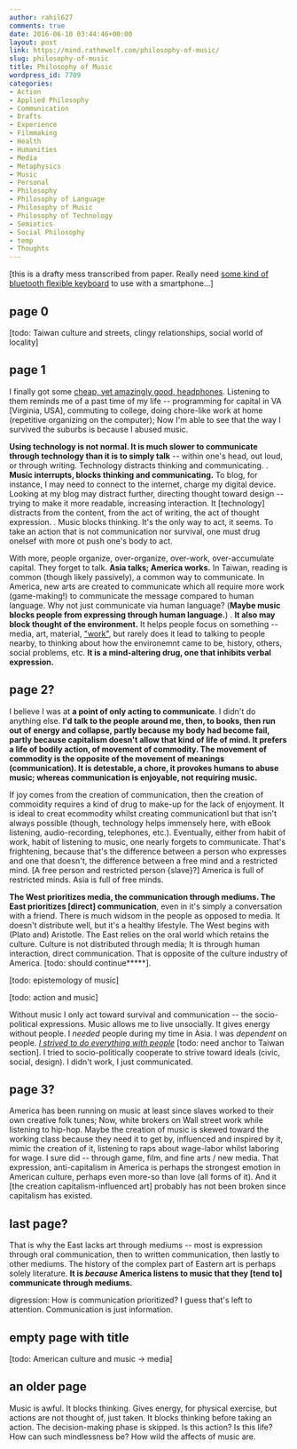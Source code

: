 ```yaml
---
author: rahil627
comments: true
date: 2016-06-10 03:44:46+00:00
layout: post
link: https://mind.rathewolf.com/philosophy-of-music/
slug: philosophy-of-music
title: Philosophy of Music
wordpress_id: 7709
categories:
- Action
- Applied Philosophy
- Communication
- Drafts
- Experience
- Filmmaking
- Health
- Humanities
- Media
- Metaphysics
- Music
- Personal
- Philosophy
- Philosophy of Language
- Philosophy of Music
- Philosophy of Technology
- Semiotics
- Social Philosophy
- temp
- Thoughts
---
```


[this is a drafty mess transcribed from paper. Really need [some kind of bluetooth flexible keyboard](https://www.amazon.com/Sungwoo-Wireless-Silicone-Keyboard-Waterproof/dp/B01DU5KI08?ie=UTF8&*Version*=1&*entries*=0) to use with a smartphone...]



## page 0


[todo: Taiwan culture and streets, clingy relationships, social world of locality]



## page 1


I finally got some [cheap, yet amazingly good, headphones](http://www.head-fi.org/t/561951/philips-she3580-iem-review-how-can-something-sound-so-good-for-10). Listening to them reminds me of a past time of my life -- programming for capital in VA [Virginia, USA], commuting to college, doing chore-like work at home (repetitive organizing on the computer); Now I'm able to see that the way I survived the suburbs is because I abused music.

**Using technology is not normal. It is much slower to communicate through technology than it is to simply talk** -- within one's head, out loud, or through writing. Technology distracts thinking and communicating.
.
**Music interrupts, blocks thinking and communicating.** To blog, for instance, I may need to connect to the internet, charge my digital device. Looking at my blog may distract further, directing thought toward design -- trying to make it more readable, increasing interaction. It [technology] distracts from the content, from the act of writing, the act of thought expression. 
.
Music blocks thinking. It's the only way to act, it seems. To take an action that is not communication nor survival, one must drug onelsef with more ot push one's body to act.

With more, people organize, over-organize, over-work, over-accumulate capital. They forget to talk. **Asia talks; America works.** In Taiwan, reading is common (though likely passively), a common way to communicate. In America, new arts are created to communicate which all require more work (game-making!) to communicate the message compared to human language. Why not just communicate via human language? (**Maybe music blocks people from expressing through human language.**)
.
**It also may block thought of the environment.** It helps people focus on something -- media, art, material, ["work"](https://tavaana.org/sites/default/files/raymond-williams-keywords.pdf), but rarely does it lead to talking to people nearby, to thinking about how the environemnt came to be, history, others, social problems, etc. **It is a mind-altering drug, one that inhibits verbal expression.**



## page 2?


I believe I was at **a point of only acting to communicate**. I didn't do anything else. **I'd talk to the people around me, then, to books, then run out of energy and collapse, partly because my body had become fail, partly because capitalism doesn't allow that kind of life of mind. It prefers a life of bodily action, of movement of commodity. The movement of commodity is the opposite of the movement of meanings (communication). It is detestable, a chore, it provokes humans to abuse music; whereas communication is enjoyable, not requiring music.**

If joy comes from the creation of communication, then the creation of commoidity requires a kind of drug to make-up for the lack of enjoyment. It is ideal to creat ecommodity whilst creating communicationl but that isn't always possible (though, technology helps immensely here, with eBook listening, audio-recording, telephones, etc.). Eventually, either from habit of work, habit of listening to music, one nearly forgets to communicate. That's frightening, because that's the difference between a person who expresses and one that doesn't, the difference between a free mind and a restricted mind. [A free person and restricted person {slave}?] America is full of restricted minds. Asia is full of free minds.

**The West prioritizes media, the communication through mediums. The East prioritizes [direct] communication**, even in it's simply a conversation with a friend. There is much widsom in the people as opposed to media. It doesn't distribute well, but it's a healthy lifestyle. The West begins with (Plato and) Aristotle. The East relies on the oral world which retains the culture. Culture is not distributed through media; It is through human interaction, direct communication. That is opposite of the culture industry of America. [todo: should continue*****].

[todo: epistemology of music]

[todo: action and music]

Without music I only act toward survival and communication -- the socio-political expressions. Music allows me to live unsocially. It gives energy without people. I _needed_ people during my time in Asia. I was _dependent_ on people. _[I strived to do everything with people](https://mind.rathewolf.com/capitalistic-behavior)_ [todo: need anchor to Taiwan section]. I tried to socio-politically cooperate to strive toward ideals (civic, social, design). I didn't work, I just communicated.



## page 3?


America has been running on music at least since slaves worked to their own creative folk tunes; Now, white brokers on Wall street work while listening to hip-hop. Maybe the creation of music is skewed toward the working class because they need it to get by, influenced and inspired by it, mimic the creation of it, listening to raps about wage-labor whilst laboring for wage. I sure did -- through game, film, and fine arts / new media. That expression, anti-capitalism in America is perhaps the strongest emotion in American culture, perhaps even more-so than love (all forms of it). And it [the creation capitalism-influenced art] probably has not been broken since capitalism has existed.



## last page?


That is why the East lacks art through mediums -- most is expression through oral communication, then to written communication, then lastly to other mediums. The history of the complex part of Eastern art is perhaps solely literature. **It is _because_ America listens to music that they [tend to] communicate through mediums.**

digression: How is communication prioritized? I guess that's left to attention. Communication is just information.



## empty page with title


[todo: American culture and music -> media]



## an older page


Music is awful. It blocks thinking. Gives energy, for physical exercise, but actions are not thought of, just taken. It blocks thinking before taking an action. The decision-making phase is skipped. Is this action? Is this life? How can such mindlessness be? How wild the affects of music are.
